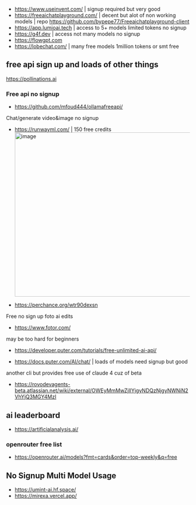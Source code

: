 - https://www.useinvent.com/ | signup required but very good
- https://freeaichatplayground.com/ | decent but alot of non working models | repo https://github.com/bypepe77/Freeaichatplayground-client
- https://app.lumioai.tech | access to 5+ models limited tokens no signup
- https://g4f.dev | access not many models no signup
- https://flowgpt.com
- https://lobechat.com/ | many free models 1million tokens or smt free

## free api sign up and loads of other things
https://pollinations.ai

### Free api no signup
- https://github.com/mfoud444/ollamafreeapi/



Chat/generate video&image no signup
- https://runwayml.com/ | 150 free credits
  <img width="1396" height="449" alt="image" src="https://github.com/user-attachments/assets/af4aff04-00fa-4909-b6e0-9045ae6e612b" />

- https://perchance.org/wtr90dexsn

Free no sign up foto ai edits
- https://www.fotor.com/




may be too hard for beginners
- https://developer.puter.com/tutorials/free-unlimited-ai-api/

- https://docs.puter.com/AI/chat/ | loads of models need signup but good

another cli but provides free use of claude 4 cuz of beta
- https://rovodevagents-beta.atlassian.net/wiki/external/OWEyMmMwZjllYjgyNDQzNjgyNWNiN2VhYjQ3MGY4MzI


## ai leaderboard

- https://artificialanalysis.ai/

### openrouter free list 

- https://openrouter.ai/models?fmt=cards&order=top-weekly&q=free

## No Signup Multi Model Usage
- https://umint-ai.hf.space/
- https://mirexa.vercel.app/ 
